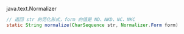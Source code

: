 java.text.Normalizer

```java
// 返回 str 的范化形式，form 的值是 ND、NKD、NC、NKC
static String normalize(CharSequence str, Normalizer.Form form)
```